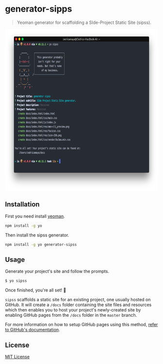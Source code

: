 # generator-sipps

> Yeoman generator for scaffolding a SIde-Project Static Site (sipss).

<p align="center">
  <img src="./resources/screenshot.png" height="531">
</p>

## Installation

First you need install [yeoman](http://yeoman.io/).

```sh
npm install -g yo
```

Then install the sipss generator.

```sh
npm install -g yo generator-sipss
```

## Usage

Generate your project's site and follow the prompts.

```sh
$ yo sipss
```

Once finished, you're all set! 🎉

`sipss` scaffolds a static site for an existing project, one usually hosted on GitHub. It will create a `/docs` folder containing the site files and resources which then enables you to host your project's newly-created site by enabling GitHub pages from the `/docs` folder in the `master` branch.

For more information on how to setup GitHub pages using this method, [refer to GitHub's documentation](https://help.github.com/articles/configuring-a-publishing-source-for-github-pages/#publishing-your-github-pages-site-from-a-docs-folder-on-your-master-branch).

## License

[MIT License](LICENSE.md)